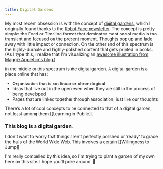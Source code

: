 ```yaml
---
title: Digital Gardens
---
```


My most recent obsession is with the concept of [digital gardens](https://hapgood.us/2015/10/17/the-garden-and-the-stream-a-technopastoral/), which I originally found thanks to the [Robot Face newsletter](https://robotface.substack.com/). The concept is pretty simple: the Feed or Timeline format that dominates most social media is too transient and focused on the present moment. Thoughts pop up and fade away with little impact or connection. On the other end of this spectrum is the highly-durable and highly-polished content that gets printed in books. (As I type this, I realize that I'm visualizing an [awesome illustration from Maggie Appleton's blog.](https://maggieappleton.com/garden-history))

In the middle of this spectrum is the digital garden. A digital garden is a place online that has:

- Organization that is not linear or chronological
- Ideas that live out in the open even when they are still in the process of being developed
- Pages that are linked together through association, just like our thoughts

There's a lot of cool concepts to be connected to that of a digital garden, not least among them [[Learning in Public]].

### This blog is a digital garden.

I don't want to worry that things aren't perfectly polished or 'ready' to grace the halls of the World Wide Web. This involves a certain [[Willingness to Jump]]

I'm really compelled by this idea, so I'm trying to plant a garden of my own here on this site. I hope you'll poke around. 🌱